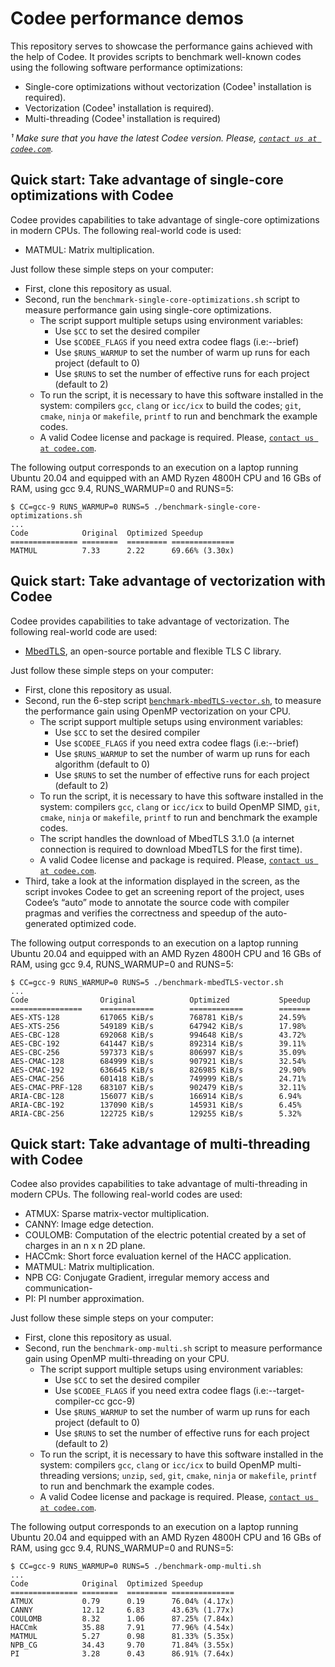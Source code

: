 # Codee performance demos

This repository serves to showcase the performance gains achieved with the help
of Codee.
It provides scripts to benchmark well-known codes using the following software
performance optimizations:
* Single-core optimizations without vectorization (Codee¹ installation is required).
* Vectorization (Codee¹ installation is required).
* Multi-threading (Codee¹ installation is required)

*¹ Make sure that you have the latest Codee version. Please,
[`contact us at codee.com`](https://www.codee.com/contact-us/).*

## Quick start: Take advantage of single-core optimizations with Codee
Codee provides capabilities to take advantage of single-core optimizations in
modern CPUs.
The following real-world code is used:
* MATMUL: Matrix multiplication.

Just follow these simple steps on your computer:
* First, clone this repository as usual.
* Second, run the `benchmark-single-core-optimizations.sh` script to measure
performance gain using single-core optimizations.
  * The script support multiple setups using environment variables:
    * Use `$CC` to set the desired compiler
    * Use `$CODEE_FLAGS` if you need extra codee flags (i.e:--brief)
    * Use `$RUNS_WARMUP` to set the number of warm up runs for each project (default to 0)
    * Use `$RUNS` to set the number of effective runs for each project (default to 2)
  * To run the script, it is necessary to have this software installed in the system:
  compilers `gcc`, `clang` or `icc/icx` to build the codes; `git`, `cmake`,
  `ninja` or `makefile`, `printf` to run and benchmark the example codes.
  * A valid Codee license and package is required. Please,
  [`contact us at codee.com`](https://www.codee.com/contact-us/).

The following output corresponds to an execution on a laptop running Ubuntu
20.04 and equipped with an AMD Ryzen 4800H CPU and 16 GBs of RAM, using gcc 9.4,
RUNS_WARMUP=0 and RUNS=5:
```
$ CC=gcc-9 RUNS_WARMUP=0 RUNS=5 ./benchmark-single-core-optimizations.sh
...
Code           	Original  Optimized Speedup
===============	========  =========	==============
MATMUL          7.33      2.22      69.66% (3.30x)

```

## Quick start: Take advantage of vectorization with Codee
Codee provides capabilities to take advantage of vectorization. The following
real-world code are used:
* [MbedTLS](https://tls.mbed.org/), an open-source portable and flexible TLS C library.

Just follow these simple steps on your computer:
* First, clone this repository as usual.
* Second, run the 6-step script [`benchmark-mbedTLS-vector.sh`](benchmark-mbedTLS-vector.sh),
to measure the performance gain using OpenMP vectorization on your CPU.
  * The script support multiple setups using environment variables:
    * Use `$CC` to set the desired compiler
    * Use `$CODEE_FLAGS` if you need extra codee flags (i.e:--brief)
    * Use `$RUNS_WARMUP` to set the number of warm up runs for each algorithm (default to 0)
    * Use `$RUNS` to set the number of effective runs for each project (default to 2)
  * To run the script, it is necessary to have this software installed in the system:
  compilers `gcc`, `clang` or `icc/icx` to build OpenMP SIMD, `git`, `cmake`,
  `ninja` or `makefile`, `printf` to run and benchmark the example codes.
  * The script handles the download of MbedTLS 3.1.0 (a internet connection is
  required to download MbedTLS for the first time).
  * A valid Codee license and package is required. Please,
  [`contact us at codee.com`](https://www.codee.com/contact-us/).
* Third, take a look at the information displayed in the screen, as the script
invokes Codee to get an screening report of the project, uses Codee’s “auto”
mode to annotate the source code with compiler pragmas and verifies the
correctness and speedup of the auto-generated optimized code.

The following output corresponds to an execution on a laptop running Ubuntu
20.04 and equipped with an AMD Ryzen 4800H CPU and 16 GBs of RAM, using gcc 9.4,
RUNS_WARMUP=0 and RUNS=5:

```
$ CC=gcc-9 RUNS_WARMUP=0 RUNS=5 ./benchmark-mbedTLS-vector.sh
...
Code                Original            Optimized           Speedup
================    ============        ============        =======
AES-XTS-128         617065 KiB/s        768781 KiB/s        24.59%
AES-XTS-256         549189 KiB/s        647942 KiB/s        17.98%
AES-CBC-128         692068 KiB/s        994648 KiB/s        43.72%
AES-CBC-192         641447 KiB/s        892314 KiB/s        39.11%
AES-CBC-256         597373 KiB/s        806997 KiB/s        35.09%
AES-CMAC-128        684999 KiB/s        907921 KiB/s        32.54%
AES-CMAC-192        636645 KiB/s        826985 KiB/s        29.90%
AES-CMAC-256        601418 KiB/s        749999 KiB/s        24.71%
AES-CMAC-PRF-128    683107 KiB/s        902479 KiB/s        32.11%
ARIA-CBC-128        156077 KiB/s        166914 KiB/s        6.94%
ARIA-CBC-192        137090 KiB/s        145931 KiB/s        6.45%
ARIA-CBC-256        122725 KiB/s        129255 KiB/s        5.32%
```


## Quick start: Take advantage of multi-threading with Codee
Codee also provides capabilities to take advantage of multi-threading in modern
CPUs. The following real-world codes are used:
* ATMUX: Sparse matrix-vector multiplication.
* CANNY: Image edge detection.
* COULOMB: Computation of the electric potential created by a set of charges in
an n x n 2D plane.
* HACCmk: Short force evaluation kernel of the HACC application.
* MATMUL: Matrix multiplication.
* NPB CG: Conjugate Gradient, irregular memory access and communication-
* PI: PI number approximation.

Just follow these simple steps on your computer:
* First, clone this repository as usual.
* Second, run the `benchmark-omp-multi.sh` script to measure performance gain
using OpenMP multi-threading on your CPU.
  * The script support multiple setups using environment variables:
    * Use `$CC` to set the desired compiler
    * Use `$CODEE_FLAGS` if you need extra codee flags (i.e:--target-compiler-cc gcc-9)
    * Use `$RUNS_WARMUP` to set the number of warm up runs for each project (default to 0)
    * Use `$RUNS` to set the number of effective runs for each project (default to 2)
  * To run the script, it is necessary to have this software installed in the
  system: compilers `gcc`, `clang` or `icc/icx` to build OpenMP multi-threading
  versions; `unzip`, `sed`, `git`, `cmake`, `ninja` or `makefile`, `printf` to
  run and benchmark the example codes.
  * A valid Codee license and package is required. Please,
  [`contact us at codee.com`](https://www.codee.com/contact-us/).

The following output corresponds to an execution on a laptop running Ubuntu
20.04 and equipped with an AMD Ryzen 4800H CPU and 16 GBs of RAM, using gcc 9.4,
RUNS_WARMUP=0 and RUNS=5:

```
$ CC=gcc-9 RUNS_WARMUP=0 RUNS=5 ./benchmark-omp-multi.sh
...
Code           	Original  Optimized Speedup
===============	========  =========	==============
ATMUX           0.79      0.19      76.04% (4.17x)
CANNY           12.12     6.83      43.63% (1.77x)
COULOMB         8.32      1.06      87.25% (7.84x)
HACCmk          35.88     7.91      77.96% (4.54x)
MATMUL          5.27      0.98      81.33% (5.35x)
NPB_CG          34.43     9.70      71.84% (3.55x)
PI              3.28      0.43      86.91% (7.64x)

```
